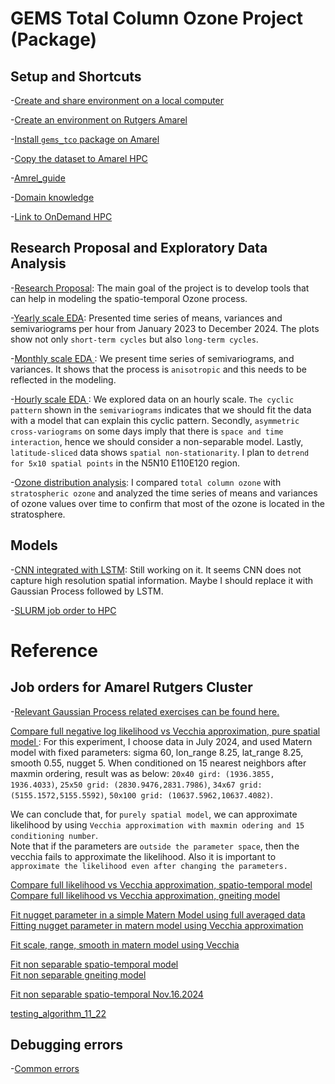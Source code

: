 # GEMS Total Column Ozone Project (Package)

## Setup and Shortcuts
-[Create and share environment on a local computer](https://github.com/cl20813/Softwares_Setup/blob/main/install_python.md)        

-[Create an environment on Rutgers Amarel](https://github.com/cl20813/Softwares_Setup/blob/main/amarel_environment.md)
            
-[Install ```gems_tco``` package on Amarel](https://github.com/cl20813/Softwares_Setup/blob/main/install_mypackage_amarel.md)      

-[Copy the dataset to Amarel HPC](copy_gemsdata_to_amarel)

-[Amrel_guide](Amrel_guide)

-[Domain knowledge](references_domain_knowledge)

-[Link to OnDemand HPC](http://ondemand.hpc.rutgers.edu )    

## Research Proposal and Exploratory Data Analysis
-[Research Proposal](GEMS_TCO_EDA/Spatio_temporal_modeling.pdf): The main goal of the project is to develop tools that can help in modeling the spatio-temporal Ozone process.

-[Yearly scale EDA](GEMS_TCO_EDA/yearly_eda.ipynb): Presented time series of means, variances and semivariograms per hour from January 2023 to December 2024. The plots show not only ```short-term cycles``` but also ```long-term cycles```.

-[Monthly scale EDA ](GEMS_TCO_EDA/monthly_eda.ipynb): We present time series of semivariograms, and variances. It shows that the process is ```anisotropic``` and this needs to be reflected in the modeling.

-[Hourly scale EDA ](GEMS_TCO_EDA/hourly_eda.ipynb): We explored data on an hourly scale. ```The cyclic pattern``` shown in the ```semivariograms``` indicates that we should fit the data with a model that can explain this cyclic pattern. Secondly, ```asymmetric cross-variograms``` on some days imply that there is ```space and time interaction```, hence we should consider a non-separable model. Lastly, ```latitude-sliced``` data shows ```spatial non-stationarity```. I plan to ```detrend for 5x10 spatial points``` in the N5N10 E110E120 region. 

-[Ozone distribution analysis](GEMS_TCO_EDA/TCO_VS_Staratoshere.ipynb): I compared ```total column ozone``` with ```stratospheric ozone``` and analyzed the time series of means and variances of ozone values over time to confirm that most of the ozone is located in the stratosphere. 

## Models

-[CNN integrated with LSTM](models/fit_deep_learning.ipynb): Still working on it. It seems CNN does not capture high resolution spatial information. Maybe I should replace it with Gaussian Process followed by LSTM. 

-[SLURM job order to HPC](models/deep_learning_cnn_lstm_slurm.md)


# Reference
## Job orders for Amarel Rutgers Cluster

-[Relevant Gaussian Process related exercises can be found here. ](https://github.com/cl20813/Gaussian_Process_Exercises)        

[Compare full negative log likelihood vs Vecchia approximation, pure spatial model ](Exercises/full_vs_vecchia):
For this experiment, I choose data in July 2024, and used Matern model with fixed parameters: sigma 60, lon_range 8.25, lat_range 8.25, smooth 0.55, nugget 5. 
When conditioned on 15 nearest neighbors after maxmin ordering, result was as below:
```20x40 gird: (1936.3855, 1936.4033)```, ```25x50 grid: (2830.9476,2831.7986)```, ```34x67 grid: (5155.1572,5155.5592)```, ```50x100 grid: (10637.5962,10637.4082)```.

We can conclude that, for ```purely spatial model```, we can approximate likelihood by using ```Vecchia approximation with maxmin odering and 15 conditioning number```.   
Note that if the parameters are ```outside the parameter space```, then the vecchia fails to approximate the likelihood. Also it is important to ```approximate the likelihood even after changing the parameters.``` 


[Compare full likelihood vs Vecchia approximation, spatio-temporal model ](Exercises/full_vs_vecchia_spatio_temporal)  
[Compare full likelihood vs Vecchia approximation, gneiting model ](Exercises/full_vecc_gneiting)  


[Fit nugget parameter in a simple Matern Model using full averaged data](fit_nugget)           
[Fitting nugget parameter in matern model using Vecchia approximation](Exercises/fitting_nugget_vecchia) 

[Fit scale, range, smooth in matern model using Vecchia](Exercises/fit_matern)

[Fit non separable spatio-temporal model](Exercises/fit_spatio_temporal_11_1)        
[Fit non separable gneiting model](Exercises/fit_gneiting)                  

[Fit non separable spatio-temporal Nov.16.2024](Exercises/fit_st_11_14) 

[testing_algorithm_11_22](Exercises/testing_alg) 

## Debugging errors 

-[Common errors](errors.md) 




